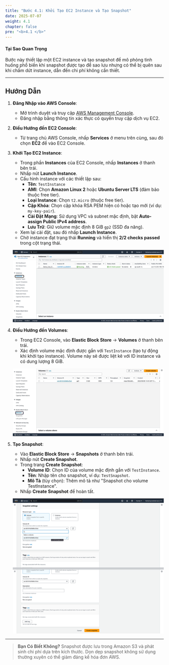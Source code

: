 ```yaml
---
title: "Bước 4.1: Khởi Tạo EC2 Instance và Tạo Snapshot"
date: 2025-07-07
weight: 4.1
chapter: false
pre: "<b>4.1 </b>"
---
```



#### Tại Sao Quan Trọng

Bước này thiết lập một EC2 instance và tạo snapshot để mô phỏng tình huống phổ biến khi snapshot được tạo để sao lưu nhưng có thể bị quên sau khi chấm dứt instance, dẫn đến chi phí không cần thiết.

---

## Hướng Dẫn

1. **Đăng Nhập vào AWS Console**:
   - Mở trình duyệt và truy cập [AWS Management Console](https://aws.amazon.com/console/).
   - Đăng nhập bằng thông tin xác thực có quyền truy cập dịch vụ EC2.

2. **Điều Hướng đến EC2 Console**:
   - Từ trang chủ AWS Console, nhấp **Services** ở menu trên cùng, sau đó chọn **EC2** để vào EC2 Console.

3. **Khởi Tạo EC2 Instance**:
   - Trong phần **Instances** của EC2 Console, nhấp **Instances** ở thanh bên trái.
   - Nhấp nút **Launch Instance**.
   - Cấu hình instance với các thiết lập sau:
     - **Tên**: `TestInstance`
     - **AMI**: Chọn **Amazon Linux 2** hoặc **Ubuntu Server LTS** (đảm bảo thuộc free tier).
     - **Loại Instance**: Chọn `t2.micro` (thuộc free tier).
     - **Cặp Khóa**: Chọn cặp khóa RSA PEM hiện có hoặc tạo mới (ví dụ: `my-key-pair`).
     - **Cài Đặt Mạng**: Sử dụng VPC và subnet mặc định, bật **Auto-assign Public IPv4 address**.
     - **Lưu Trữ**: Giữ volume mặc định 8 GiB `gp2` (SSD đa năng).
   - Xem lại cài đặt, sau đó nhấp **Launch Instance**.
   - Chờ instance đạt trạng thái **Running** và hiển thị **2/2 checks passed** trong cột trạng thái.

   ![Khởi Tạo EC2](../images/ec2_launch.png?featherlight=false&width=90pc)

4. **Điều Hướng đến Volumes**:
   - Trong EC2 Console, vào **Elastic Block Store** → **Volumes** ở thanh bên trái.
   - Xác định volume mặc định được gắn với `TestInstance` (tạo tự động khi khởi tạo instance). Volume này sẽ được liệt kê với ID instance và có dung lượng 8 GiB.

   ![Chọn Volume](../images/volume_selection.png?featherlight=false&width=90pc)

5. **Tạo Snapshot**:
   - Vào **Elastic Block Store** → **Snapshots** ở thanh bên trái.
   - Nhấp nút **Create Snapshot**.
   - Trong trang **Create Snapshot**:
     - **Volume ID**: Chọn ID của volume mặc định gắn với `TestInstance`.
     - **Tên**: Nhập tên cho snapshot, ví dụ: `TestSnapshot`.
     - **Mô Tả** (tùy chọn): Thêm mô tả như "Snapshot cho volume TestInstance".
   - Nhấp **Create Snapshot** để hoàn tất.

   ![Tạo Snapshot](../images/snapshot_creation.png?featherlight=false&width=90pc)
   ![Xác Nhận Snapshot](../images/snapshot_confirmation.png?featherlight=false&width=90pc)

---

> **Bạn Có Biết Không?** Snapshot được lưu trong Amazon S3 và phát sinh chi phí dựa trên kích thước. Dọn dẹp snapshot không sử dụng thường xuyên có thể giảm đáng kể hóa đơn AWS.